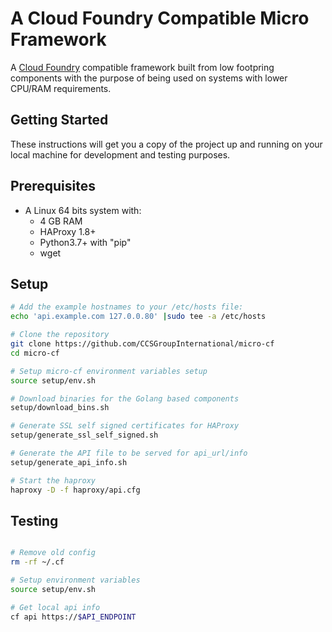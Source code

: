 # A Cloud Foundry Compatible Micro Framework

A [Cloud Foundry] compatible framework built from low footpring components with the purpose of being used on systems with lower CPU/RAM requirements.

[Cloud Foundry]: https://www.cloudfoundry.org/

## Getting Started

These instructions will get you a copy of the project up and running on your local machine for development and testing purposes.

## Prerequisites
- A Linux 64 bits system with:
    - 4 GB RAM
    - HAProxy 1.8+
    - Python3.7+ with "pip"
    - wget


## Setup

```sh
# Add the example hostnames to your /etc/hosts file:
echo 'api.example.com 127.0.0.80' |sudo tee -a /etc/hosts

# Clone the repository
git clone https://github.com/CCSGroupInternational/micro-cf
cd micro-cf

# Setup micro-cf environment variables setup
source setup/env.sh     

# Download binaries for the Golang based components
setup/download_bins.sh

# Generate SSL self signed certificates for HAProxy
setup/generate_ssl_self_signed.sh

# Generate the API file to be served for api_url/info
setup/generate_api_info.sh

# Start the haproxy
haproxy -D -f haproxy/api.cfg
```


## Testing

```sh

# Remove old config
rm -rf ~/.cf

# Setup environment variables
source setup/env.sh

# Get local api info
cf api https://$API_ENDPOINT
```